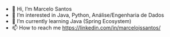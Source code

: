 - 👋 Hi, I’m Marcelo Santos
- 👀 I’m interested in Java, Python, Análise/Engenharia de Dados
- 🌱 I’m currently learning Java (Spring Ecosystem)
- 📫 How to reach me https://linkedin.com/in/marcelojssantos/
<!---- 💞️ I’m looking to collaborate on ...--->

<!---
MarceloJSSantos/MarceloJSSantos is a ✨ special ✨ repository because its `README.md` (this file) appears on your GitHub profile.
You can click the Preview link to take a look at your changes.
--->
